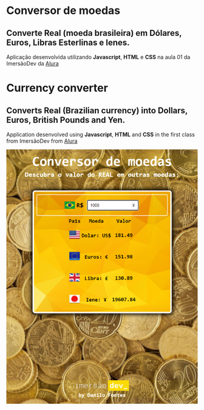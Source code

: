 # Conversor de moedas

## Converte Real (moeda brasileira) em Dólares, Euros, Libras Esterlinas e Ienes.
Aplicação desenvolvida utilizando **Javascript**, **HTML** e **CSS** na aula 01 da ImersãoDev da [Alura](https://www.alura.com.br/)

# Currency converter

## Converts Real (Brazilian currency) into Dollars, Euros, British Pounds and Yen.
Application desenvolved using **Javascript**, **HTML** and **CSS** in the first class from ImersãoDev from [Alura](https://www.alura.com.br/)



![Screenshot](CurrenciesConverter.png)

